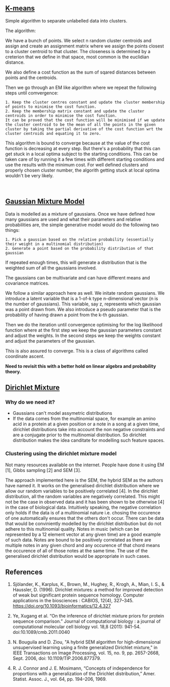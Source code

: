 ## <ins>K-means<ins>


Simple algorithm to separate unlabelled data into clusters. 

The algorithm:

We have a bunch of points. We select n random cluster centroids and assign and create an assignment matrix where we assign the points closest to a cluster centroid to that cluster. The closeness is determined by a creterion that we define in that space, most common is the euclidian distance. 

We also define a cost function as the sum of sqared distances between points and the centroids. 

Then we go through an EM like algorithm where we repeat the following steps until comvergence:

    1. Keep the cluster centres constant and update the cluster membership of points to minimise the cost function. 
    2. Keep the membership matrix constant and update the cluster centroids in order to minimise the cost function. 
    It can be proved that the cost function will be minimised if we update the cluster centroid to be the mean of all the points in the given cluster by taking the partial derivative of the cost function wrt the cluster centroids and equating it to zero. 

This algorithm is bound to converge because at the value of the cost function is decreasing at every step. But there's a probability that this can get stuck in a local optima subject to the starting conditions. This can be taken care of by running it a few times with different starting conditions and use the results with the minimum cost. For well defined clusters and properly chosen cluster number, the algorith getting stuck at local optima wouldn't be very likely. 

<div style="page-break-after: always; visibility: hidden"> 
\pagebreak 
</div>

## <ins>Gaussian Mixture Model<ins>
Data is modelled as a mixture of gaussians. Once we have defined how many gaussians are used and what their parameters and relative probabilities are, the simple generative model would do the following two things:

    1. Pick a gaussian based on the relative probability (essentially their weight in a multinomial distribution)
    2. Generate a point based on the probability distribution of that gaussian

If repeated enough times, this will generate a distribution that is the weighted sum of all the gaussians involved. 

The gaussians can be multivariate and can have different means and covariance matrices. 

We follow a similar approach here as well. We initate random gaussians. We introduce a latent variable that is a 1-of-k type n-dimensional vector (n is the number of gaussians). This variable, say z, represents which gaussian was a point drawn from. We also introduce a pseudo parameter that is the probability of having drawn a point from the k-th gaussian. 

Then we do the iteration until convergence optimising for the log likelihood function where at the first step we keep the gaussian parameters constant and adjust the weights. In the second steps we keep the weights constant and adjust the parameters of the gaussian. 

This is also assured to converge. This is a class of algorithms called coordinate ascent. 

**Need to revisit this with a better hold on linear algebra and probability theory.**

## <ins>Dirichlet Mixture<ins>
### Why do we need it? 
* Gaussians can't model assymetric distributions
* If the data comes from the multinomial space, for example an amino acid in a protein at a given position or a note in a song at a given time, dirichlet distributions take into account the non negative constraints and are a conjugate prior to the multinomial distribution. So dirichlet distribution makes the idea canditate for modelling such feature spaces. 

### Clustering using the dirichlet mixture model

Not many resources available on the internet. People have done it using EM [1], Gibbs sampling [2] and SEM [3]. 

The approach implemented here is the SEM, the hybrid SEM as the authors have named it. It works on the generalised dirichlet distribution where we allow our random variables to be positively correlated [4]. In the dirichlet distribution, all the random variables are negatively correlated. This might not be the case in observed data and it has been shown to be otherwise [4] in the case of biological data. Intuitively speaking, the negative correlation only holds if the data is of a  multinomial nature i.e. chosing the occurence of one automatically ensures that the others don't occur. There can be data that would be conviniently modelled by the dirichlet distribution but do not adhere to this multinomial quality. Notes in music (which can be represented by a 12 element vector at any given time) are a good example of such data. Notes are bound to be positively correlated as there are multiple notes in any given chord and any occurence of that chord means the occurence of all of those notes at the same time. The use of the generalised dirichlet distribution would be appropriate in such cases.




## References 
1. Sjölander, K., Karplus, K., Brown, M., Hughey, R., Krogh, A., Mian, I. S., & Haussler, D. (1996). Dirichlet mixtures: a method for improved detection of weak but significant protein sequence homology. Computer applications in the biosciences : CABIOS, 12(4), 327–345. https://doi.org/10.1093/bioinformatics/12.4.327

1.  Ye, Xugang et al. “On the inference of dirichlet mixture priors for protein sequence comparison.” Journal of computational biology : a journal of computational molecular cell biology vol. 18,8 (2011): 941-54. doi:10.1089/cmb.2011.0040

3. N. Bouguila and D. Ziou, "A hybrid SEM algorithm for high-dimensional unsupervised learning using a finite generalized Dirichlet mixture," in IEEE Transactions on Image Processing, vol. 15, no. 9, pp. 2657-2668, Sept. 2006, doi: 10.1109/TIP.2006.877379.

4. R. J. Connor and J. E. Mosimann, “Concepts of independence for proportions with a generalization of the Dirichlet distribution,” Amer. Statist. Assoc. J., vol. 64, pp. 194–206, 1969.